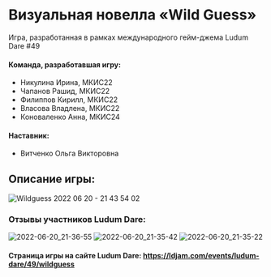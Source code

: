 # Визуальная новелла «Wild Guess»
Игра, разработанная в рамках международного гейм-джема Ludum Dare #49

#### Команда, разработавшая игру:
- Никулина Ирина, МКИС22
- Чапанов Рашид, МКИС22
- Филиппов Кирилл, МКИС22
- Власова Владлена, МКИС22
- Коноваленко Анна, МКИС24

#### Наставник:
- Витченко Ольга Викторовна

## Описание игры:
![Wildguess 2022 06 20 - 21 43 54 02](https://user-images.githubusercontent.com/80961256/174662333-feca42f6-9fb9-4d36-b9aa-8cd8c1fe0c03.gif)

### Отзывы участников Ludum Dare:
![2022-06-20_21-36-55](https://user-images.githubusercontent.com/80961256/174661346-33cbb826-9362-4918-933d-c0c08ce651b4.png)
![2022-06-20_21-35-42](https://user-images.githubusercontent.com/80961256/174661357-97f9e5b3-b08b-4b21-bdc1-182124511bd1.png)
![2022-06-20_21-35-22](https://user-images.githubusercontent.com/80961256/174661361-a72a9dae-8d36-4855-b20c-857cc4958223.png)

#### Страница игры на сайте Ludum Dare: https://ldjam.com/events/ludum-dare/49/wildguess
